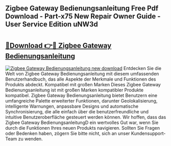 ## Zigbee Gateway Bedienungsanleitung Free Pdf Download - Part-x75 New Repair Owner Guide - User Service Edition uNW3d

# <h2><a href="http://df5c49j.blite.top/?on=Zigbee+Gateway+Bedienungsanleitung">🔗Download 👉🔴 Zigbee Gateway Bedienungsanleitung</a></h2>

[![Zigbee Gateway Bedienungsanleitung new download](https://i.imgur.com/lujVjoI.png)](http://df5c49j.blite.top/?on=Zigbee+Gateway+Bedienungsanleitung)
Entdecken Sie die Welt von Zigbee Gateway Bedienungsanleitung mit diesem umfassenden Benutzerhandbuch, das alle Aspekte der Merkmale und Funktionen des Produkts abdeckt. Kompatibel mit großen Marken Dieses Zigbee Gateway Bedienungsanleitung ist mit großen Marken kompatibler Produkte kompatibel. Zigbee Gateway Bedienungsanleitung bietet Benutzern eine umfangreiche Palette erweiterter Funktionen, darunter Geolokalisierung, intelligente Warnungen, anpassbare Designs und automatische Synchronisierung, die alle einfach über die benutzerfreundliche und intuitive Benutzeroberfläche gesteuert werden können. Wir hoffen, dass das Zigbee Gateway BedienungsanleitungD ein wertvolles Gut war, wenn Sie durch die Funktionen Ihres neuen Produkts navigieren. Sollten Sie Fragen oder Bedenken haben, zögern Sie bitte nicht, sich an unser Kundensupport-Team zu wenden.

